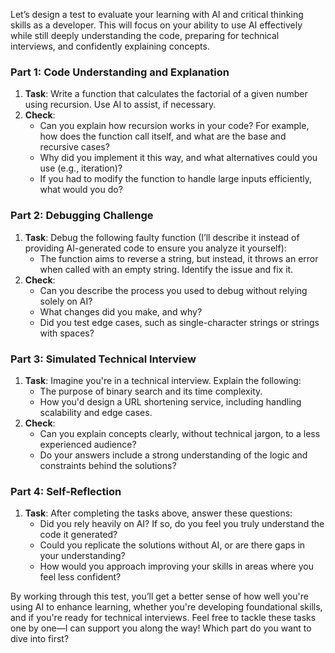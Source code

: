 Let’s design a test to evaluate your learning with AI and critical thinking skills as a developer. This will focus on your ability to use AI effectively while still deeply understanding the code, preparing for technical interviews, and confidently explaining concepts.

### **Part 1: Code Understanding and Explanation**

1. **Task**: Write a function that calculates the factorial of a given number using recursion. Use AI to assist, if necessary.
2. **Check**:
    - Can you explain how recursion works in your code? For example, how does the function call itself, and what are the base and recursive cases?
    - Why did you implement it this way, and what alternatives could you use (e.g., iteration)?
    - If you had to modify the function to handle large inputs efficiently, what would you do?

### **Part 2: Debugging Challenge**

1. **Task**: Debug the following faulty function (I’ll describe it instead of providing AI-generated code to ensure you analyze it yourself):
    - The function aims to reverse a string, but instead, it throws an error when called with an empty string. Identify the issue and fix it.
2. **Check**:
    - Can you describe the process you used to debug without relying solely on AI?
    - What changes did you make, and why?
    - Did you test edge cases, such as single-character strings or strings with spaces?

### **Part 3: Simulated Technical Interview**

1. **Task**: Imagine you're in a technical interview. Explain the following:
    - The purpose of binary search and its time complexity.
    - How you'd design a URL shortening service, including handling scalability and edge cases.
2. **Check**:
    - Can you explain concepts clearly, without technical jargon, to a less experienced audience?
    - Do your answers include a strong understanding of the logic and constraints behind the solutions?

### **Part 4: Self-Reflection**

1. **Task**: After completing the tasks above, answer these questions:
    - Did you rely heavily on AI? If so, do you feel you truly understand the code it generated?
    - Could you replicate the solutions without AI, or are there gaps in your understanding?
    - How would you approach improving your skills in areas where you feel less confident?

By working through this test, you’ll get a better sense of how well you're using AI to enhance learning, whether you're developing foundational skills, and if you're ready for technical interviews. Feel free to tackle these tasks one by one—I can support you along the way! Which part do you want to dive into first?